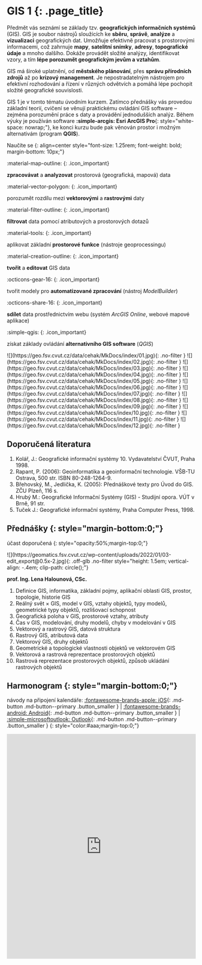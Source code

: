
# GIS 1 {: .page_title}

Předmět vás seznámí se základy tzv. __geografických informačních systémů__ (GIS). GIS je soubor nástrojů sloužících ke __sběru__, __správě__, __analýze__ a __vizualizaci__ geografických dat. Umožňuje efektivně pracovat s prostorovými informacemi, což zahrnuje __mapy__, __satelitní snímky__, __adresy__, __topografické údaje__ a mnoho dalšího. Dokáže provádět složité analýzy, identifikovat vzory, a tím __lépe porozumět geografickým jevům a vztahům__.

GIS má široké uplatnění, od __městského plánování__, přes __správu přírodních zdrojů__ až po __krizový management__. Je nepostradatelným nástrojem pro efektivní rozhodování a řízení v různých odvětvích a pomáhá lépe pochopit složité geografické souvislosti.

GIS 1 je v tomto tématu úvodním kurzem. Zatímco přednášky vás provedou základní teorií, cvičení se věnují praktickému ovládání GIS software – zejména porozumění práce s daty a provádění jednodušších analýz. Během výuky je používán software __:simple-arcgis: Esri ArcGIS Pro__{: style="white-space: nowrap;"}, ke konci kurzu bude pak věnován prostor i možným alternativám (program __QGIS__).

Naučíte se
{: align=center style="font-size: 1.25rem; font-weight: bold; margin-bottom: 10px;"}

<div class="grid_container" markdown>
<div class="grid_item grid_item_flex" markdown>
:material-map-outline:
{: .icon_important}

**zpracovávat** a **analyzovat** prostorová (geografická, mapová) data
</div>
<div class="grid_item grid_item_flex" markdown>
:material-vector-polygon:
{: .icon_important}

porozumět rozdílu mezi **vektorovými** a **rastrovými** daty
</div>
<div class="grid_item grid_item_flex" markdown>
:material-filter-outline:
{: .icon_important}

**filtrovat** data pomocí atributových a prostorových dotazů
</div>
<div class="grid_item grid_item_flex" markdown>
:material-tools:
{: .icon_important}

aplikovat základní **prostorové funkce** (nástroje geoprocessingu)
</div>
<div class="grid_item grid_item_flex" markdown>
:material-creation-outline:
{: .icon_important}

**tvořit** a **editovat** GIS data
</div>
<div class="grid_item grid_item_flex" markdown>
:octicons-gear-16:
{: .icon_important}

tvořit modely pro **automatizované zpracování** (nástroj _ModelBuilder_)
</div>
<div class="grid_item grid_item_flex" markdown>
:octicons-share-16:
{: .icon_important}

**sdílet** data prostřednictvím webu (systém _ArcGIS Online_, webové mapové aplikace)
</div>
<div class="grid_item grid_item_flex" markdown>
:simple-qgis:
{: .icon_important}

získat základy ovládání **alternativního GIS software** (_QGIS_)
</div>
</div>

<div class="gallery_container" markdown>
![](https://geo.fsv.cvut.cz/data/cehak/MkDocs/index/01.jpg){: .no-filter }
![](https://geo.fsv.cvut.cz/data/cehak/MkDocs/index/02.jpg){: .no-filter }
![](https://geo.fsv.cvut.cz/data/cehak/MkDocs/index/03.jpg){: .no-filter }
![](https://geo.fsv.cvut.cz/data/cehak/MkDocs/index/04.jpg){: .no-filter }
![](https://geo.fsv.cvut.cz/data/cehak/MkDocs/index/05.jpg){: .no-filter }
![](https://geo.fsv.cvut.cz/data/cehak/MkDocs/index/06.jpg){: .no-filter }
![](https://geo.fsv.cvut.cz/data/cehak/MkDocs/index/07.jpg){: .no-filter }
![](https://geo.fsv.cvut.cz/data/cehak/MkDocs/index/08.jpg){: .no-filter }
![](https://geo.fsv.cvut.cz/data/cehak/MkDocs/index/09.jpg){: .no-filter }
![](https://geo.fsv.cvut.cz/data/cehak/MkDocs/index/10.jpg){: .no-filter }
![](https://geo.fsv.cvut.cz/data/cehak/MkDocs/index/11.jpg){: .no-filter }
![](https://geo.fsv.cvut.cz/data/cehak/MkDocs/index/12.jpg){: .no-filter }
</div>

## Doporučená literatura

1. Kolář, J.: Geografické informační systémy 10. Vydavatelství ČVUT, Praha 1998.
2. Rapant, P. (2006): Geoinformatika a geoinformační technologie. VŠB-TU Ostrava, 500 str. ISBN 80-248-1264-9.
3. Břehovský, M., Jedlička, K. (2005): Přednáškové texty pro Úvod do GIS. ZČU Plzeň, 116 s.
4. Hrubý M.: Geografické Informační Systémy (GIS) - Studijní opora. VÚT v Brně, 91 str.
5. Tuček J.: Geografické informační systémy, Praha Computer Press, 1998.

## Přednášky {: style="margin-bottom:0;"}

účast doporučená
{: style="opacity:50%;margin-top:0;"}

<!-- Přednášející:  -->![](https://geomatics.fsv.cvut.cz/wp-content/uploads/2022/01/03-edit_export@0.5x-2.jpg){: .off-glb .no-filter style="height: 1.5em; vertical-align: -.4em; clip-path: circle();"} 
__prof. Ing. Lena Halounová, CSc.__

1. Definice GIS, informatika, základní pojmy, aplikační oblasti GIS, prostor, topologie, historie GIS
2. Reálný svět × GIS, model v GIS, vztahy objektů, typy modelů, geometrické typy objektů, rozlišovací schopnost
3. Geografická poloha v GIS, prostorové vztahy, atributy
4. Čas v GIS, modelování, druhy modelů, chyby v modelování v GIS
5. Vektorový a rastrový GIS, datová struktura
6. Rastrový GIS, atributová data
7. Vektorový GIS, druhy objektů
8. Geometrické a topologické vlastnosti objektů ve vektorovém GIS
9. Vektorová a rastrová reprezentace prostorových objektů
10. Rastrová reprezentace prostorových objektů, způsob ukládání rastrových objektů

## Harmonogram {: style="margin-bottom:0;"}

návody na připojení kalendáře: [:fontawesome-brands-apple: iOS](#){: .md-button .md-button--primary .button_smaller } | [:fontawesome-brands-android: Android](#){: .md-button .md-button--primary .button_smaller } | [:simple-microsoftoutlook: Outlook](#){: .md-button .md-button--primary .button_smaller }
{: style="color:#aaa;margin-top:0;"}

<iframe src="https://outlook.office365.com/owa/calendar/4aa3e6ac783f4ae6bbcf3a50e0e59f01@fsv.cvut.cz/b7284de85f0a44d5a2111c09ecc144ba6463292263155698181/calendar.html" style="border: 0" width="100%" height="600" frameborder="0" scrolling=“no”></iframe>


<!-- <iframe src="https://calendar.google.com/calendar/embed?height=600&wkst=2&bgcolor=%23ffffff&ctz=Europe%2FPrague&showTitle=1&showTz=0&showCalendars=0&showTabs=0&showPrint=0&showDate=1&showNav=1&title=155GIS1%3A%20GIS%201&src=dHFhajdoNWRiaHFhdjNvbXE2bTRib3I0YTg5dWVkMGRAaW1wb3J0LmNhbGVuZGFyLmdvb2dsZS5jb20&color=%23D50000" style="border-width:0" width="100%" height="600" frameborder="0" scrolling="no"></iframe> -->


<br><br><br>